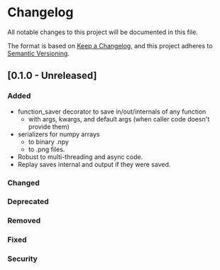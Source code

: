 # Changelog

All notable changes to this project will be documented in this file.

The format is based on [Keep a Changelog](https://keepachangelog.com/en/1.0.0/),
and this project adheres to [Semantic Versioning](https://semver.org/spec/v2.0.0.html).

## [0.1.0 - Unreleased]

### Added

* function_saver decorator to save in/out/internals of any function
    * with args, kwargs, and default args (when caller code doesn't provide them)
* serializers for numpy arrays
    * to binary .npy
    * to .png files.
* Robust to multi-threading and async code.
* Replay saves internal and output if they were saved.

### Changed

### Deprecated

### Removed

### Fixed

### Security
